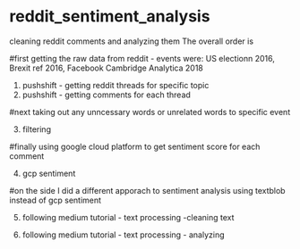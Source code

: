 # reddit_sentiment_analysis
cleaning reddit comments and analyzing them
The overall order is 

#first getting the raw data from reddit - events were: US electionn 2016, Brexit ref 2016, Facebook Cambridge Analytica 2018

1. pushshift - getting reddit threads for specific topic
2. pushshift - getting comments for each thread

#next taking out any unncessary words or unrelated words to specific event

3. filtering

#finally using google cloud platform to get sentiment score for each comment

4. gcp sentiment

#on the side I did a different apporach to sentiment analysis using textblob instead of gcp sentiment

5. following medium tutorial - text processing -cleaning text

6. following medium tutorial - text processing - analyzing


